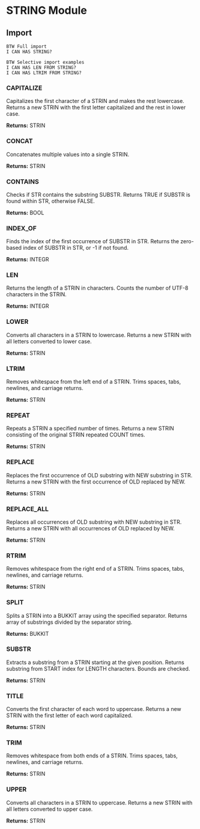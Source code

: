 # STRING Module

## Import

```lol
BTW Full import
I CAN HAS STRING?

BTW Selective import examples
I CAN HAS LEN FROM STRING?
I CAN HAS LTRIM FROM STRING?
```

### CAPITALIZE

Capitalizes the first character of a STRIN and makes the rest lowercase.
Returns a new STRIN with the first letter capitalized and the rest in lower case.

**Returns:** STRIN

### CONCAT

Concatenates multiple values into a single STRIN.

**Returns:** STRIN

### CONTAINS

Checks if STR contains the substring SUBSTR.
Returns TRUE if SUBSTR is found within STR, otherwise FALSE.

**Returns:** BOOL

### INDEX_OF

Finds the index of the first occurrence of SUBSTR in STR.
Returns the zero-based index of SUBSTR in STR, or -1 if not found.

**Returns:** INTEGR

### LEN

Returns the length of a STRIN in characters.
Counts the number of UTF-8 characters in the STRIN.

**Returns:** INTEGR

### LOWER

Converts all characters in a STRIN to lowercase.
Returns a new STRIN with all letters converted to lower case.

**Returns:** STRIN

### LTRIM

Removes whitespace from the left end of a STRIN.
Trims spaces, tabs, newlines, and carriage returns.

**Returns:** STRIN

### REPEAT

Repeats a STRIN a specified number of times.
Returns a new STRIN consisting of the original STRIN repeated COUNT times.

**Returns:** STRIN

### REPLACE

Replaces the first occurrence of OLD substring with NEW substring in STR.
Returns a new STRIN with the first occurrence of OLD replaced by NEW.

**Returns:** STRIN

### REPLACE_ALL

Replaces all occurrences of OLD substring with NEW substring in STR.
Returns a new STRIN with all occurrences of OLD replaced by NEW.

**Returns:** STRIN

### RTRIM

Removes whitespace from the right end of a STRIN.
Trims spaces, tabs, newlines, and carriage returns.

**Returns:** STRIN

### SPLIT

Splits a STRIN into a BUKKIT array using the specified separator.
Returns array of substrings divided by the separator string.

**Returns:** BUKKIT

### SUBSTR

Extracts a substring from a STRIN starting at the given position.
Returns substring from START index for LENGTH characters. Bounds are checked.

**Returns:** STRIN

### TITLE

Converts the first character of each word to uppercase.
Returns a new STRIN with the first letter of each word capitalized.

**Returns:** STRIN

### TRIM

Removes whitespace from both ends of a STRIN.
Trims spaces, tabs, newlines, and carriage returns.

**Returns:** STRIN

### UPPER

Converts all characters in a STRIN to uppercase.
Returns a new STRIN with all letters converted to upper case.

**Returns:** STRIN

